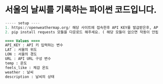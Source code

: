 # 서울의 날씨를 기록하는 파이썬 코드입니다.

```python
----- setup ----
1. https://openweathermap.org/ 해당 사이트에 접속한후 API KEY를 발급받은후, API 키를 입력해주세요.
2. pip install requests 모듈을 다운로드 해주세요. ( 해당 모듈이 없으면 작동이 안됩니다. )
```

```diff
==== Values ====
API_KEY : API 키 입력하는 변수
LAT : 서울의 위도
LON : 서울의 경도
URL : API URL 구성 변수
temp : 온도
feels_like : 체감 온도
weather : 날씨
description : 날씨의 상태
```

